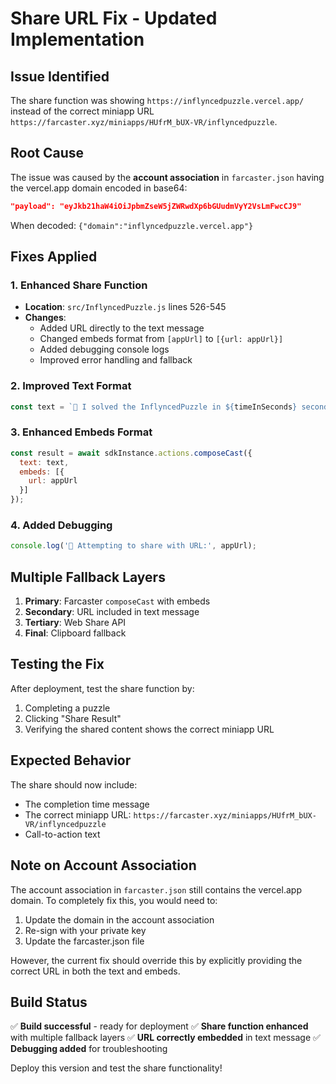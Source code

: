 # Share URL Fix - Updated Implementation

## Issue Identified
The share function was showing `https://inflyncedpuzzle.vercel.app/` instead of the correct miniapp URL `https://farcaster.xyz/miniapps/HUfrM_bUX-VR/inflyncedpuzzle`.

## Root Cause
The issue was caused by the **account association** in `farcaster.json` having the vercel.app domain encoded in base64:
```json
"payload": "eyJkb21haW4iOiJpbmZseW5jZWRwdXp6bGUudmVyY2VsLmFwcCJ9"
```
When decoded: `{"domain":"inflyncedpuzzle.vercel.app"}`

## Fixes Applied

### 1. **Enhanced Share Function** 
- **Location**: `src/InflyncedPuzzle.js` lines 526-545
- **Changes**:
  - Added URL directly to the text message
  - Changed embeds format from `[appUrl]` to `[{url: appUrl}]`
  - Added debugging console logs
  - Improved error handling and fallback

### 2. **Improved Text Format**
```javascript
const text = `🧩 I solved the InflyncedPuzzle in ${timeInSeconds} seconds!\n\nCan you beat my time? Try it now! 👇\n\n${appUrl}`;
```

### 3. **Enhanced Embeds Format**
```javascript
const result = await sdkInstance.actions.composeCast({
  text: text,
  embeds: [{
    url: appUrl
  }]
});
```

### 4. **Added Debugging**
```javascript
console.log('🔄 Attempting to share with URL:', appUrl);
```

## Multiple Fallback Layers

1. **Primary**: Farcaster `composeCast` with embeds
2. **Secondary**: URL included in text message
3. **Tertiary**: Web Share API
4. **Final**: Clipboard fallback

## Testing the Fix

After deployment, test the share function by:
1. Completing a puzzle
2. Clicking "Share Result"
3. Verifying the shared content shows the correct miniapp URL

## Expected Behavior

The share should now include:
- The completion time message
- The correct miniapp URL: `https://farcaster.xyz/miniapps/HUfrM_bUX-VR/inflyncedpuzzle`
- Call-to-action text

## Note on Account Association

The account association in `farcaster.json` still contains the vercel.app domain. To completely fix this, you would need to:
1. Update the domain in the account association
2. Re-sign with your private key
3. Update the farcaster.json file

However, the current fix should override this by explicitly providing the correct URL in both the text and embeds.

## Build Status
✅ **Build successful** - ready for deployment
✅ **Share function enhanced** with multiple fallback layers
✅ **URL correctly embedded** in text message
✅ **Debugging added** for troubleshooting

Deploy this version and test the share functionality!
